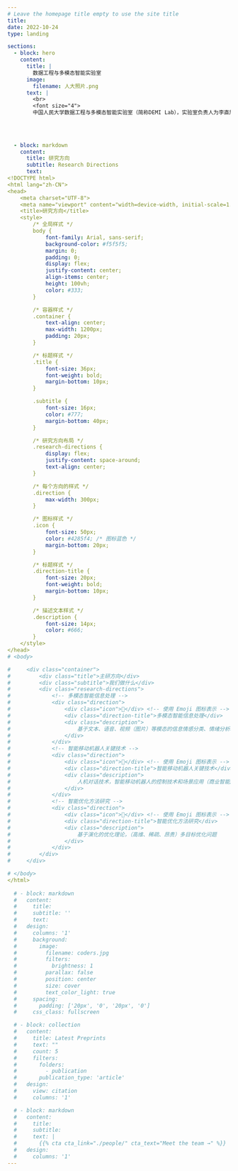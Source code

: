 ```yaml
---
# Leave the homepage title empty to use the site title
title:
date: 2022-10-24
type: landing

sections:
  - block: hero
    content:
      title: |
        数据工程与多模态智能实验室
      image:
        filename: 人大照片.png
      text: |
        <br>
        <font size="4">
        中国人民大学数据工程与多模态智能实验室（简称DEMI Lab），实验室负责人为李直旭教授，现为中国人民大学信息学院、智慧治理学院双聘教授，博士生导师。实验室主要从事大语言模型、知识图谱、数据工程与知识工程、数据治理、自然语言处理、多模态智能等方面的研究工作。多年来，实验室在国家自然科学基金、省部委基金和各类校企联合项目的支持下，发表了大量高水平学术论文，其中包括中国计算机学会推荐的A/B类国际会议和期刊论文（TKDE、ICDE、ACL、AAAI、IJCAI等）200余篇，拥有专利60余项，与科大讯飞、华为、阿里等公司保持长期校企合作。已为国家与社会培养研究生30余人。</font>

  
        
  
  - block: markdown
    content:
      title: 研究方向
      subtitle: Research Directions
      text: 
<!DOCTYPE html>
<html lang="zh-CN">
<head>
    <meta charset="UTF-8">
    <meta name="viewport" content="width=device-width, initial-scale=1.0">
    <title>研究方向</title>
    <style>
        /* 全局样式 */
        body {
            font-family: Arial, sans-serif;
            background-color: #f5f5f5;
            margin: 0;
            padding: 0;
            display: flex;
            justify-content: center;
            align-items: center;
            height: 100vh;
            color: #333;
        }

        /* 容器样式 */
        .container {
            text-align: center;
            max-width: 1200px;
            padding: 20px;
        }

        /* 标题样式 */
        .title {
            font-size: 36px;
            font-weight: bold;
            margin-bottom: 10px;
        }

        .subtitle {
            font-size: 16px;
            color: #777;
            margin-bottom: 40px;
        }

        /* 研究方向布局 */
        .research-directions {
            display: flex;
            justify-content: space-around;
            text-align: center;
        }

        /* 每个方向的样式 */
        .direction {
            max-width: 300px;
        }

        /* 图标样式 */
        .icon {
            font-size: 50px;
            color: #4285f4; /* 图标蓝色 */
            margin-bottom: 20px;
        }

        /* 标题样式 */
        .direction-title {
            font-size: 20px;
            font-weight: bold;
            margin-bottom: 10px;
        }

        /* 描述文本样式 */
        .description {
            font-size: 14px;
            color: #666;
        }
    </style>
</head>
# <body>

#     <div class="container">
#         <div class="title">主研方向</div>
#         <div class="subtitle">我们做什么</div>
#         <div class="research-directions">
#             <!-- 多模态智能信息处理 -->
#             <div class="direction">
#                 <div class="icon">🔗</div> <!-- 使用 Emoji 图标表示 -->
#                 <div class="direction-title">多模态智能信息处理</div>
#                 <div class="description">
#                     基于文本、语音、视频（图片）等模态的信息情感分类、情绪分析和意图识别等模型。
#                 </div>
#             </div>
#             <!-- 智能移动机器人关键技术 -->
#             <div class="direction">
#                 <div class="icon">🤖</div> <!-- 使用 Emoji 图标表示 -->
#                 <div class="direction-title">智能移动机器人关键技术</div>
#                 <div class="description">
#                     人机对话技术，智能移动机器人的控制技术和场景应用（商业智能服务机器人、双模式智能消毒机器人）
#                 </div>
#             </div>
#             <!-- 智能优化方法研究 -->
#             <div class="direction">
#                 <div class="icon">💾</div> <!-- 使用 Emoji 图标表示 -->
#                 <div class="direction-title">智能优化方法研究</div>
#                 <div class="description">
#                     基于演化的优化理论，（高维、稀疏、昂贵）多目标优化问题
#                 </div>
#             </div>
#         </div>
#     </div>

# </body>
</html>
  
  # - block: markdown
  #   content:
  #     title:
  #     subtitle: ''
  #     text:
  #   design:
  #     columns: '1'
  #     background:
  #       image: 
  #         filename: coders.jpg
  #         filters:
  #           brightness: 1
  #         parallax: false
  #         position: center
  #         size: cover
  #         text_color_light: true
  #     spacing:
  #       padding: ['20px', '0', '20px', '0']
  #     css_class: fullscreen

  # - block: collection
  #   content:
  #     title: Latest Preprints
  #     text: ""
  #     count: 5
  #     filters:
  #       folders:
  #         - publication
  #       publication_type: 'article'
  #   design:
  #     view: citation
  #     columns: '1'

  # - block: markdown
  #   content:
  #     title:
  #     subtitle:
  #     text: |
  #       {{% cta cta_link="./people/" cta_text="Meet the team →" %}}
  #   design:
  #     columns: '1'
---
```

